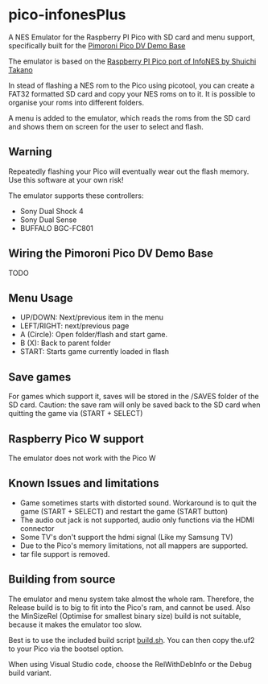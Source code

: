 # pico-infonesPlus
A NES Emulator  for the Raspberry PI Pico with SD card and menu support, specifically built for the [Pimoroni Pico DV Demo Base](https://shop.pimoroni.com/products/pimoroni-pico-dv-demo-base?variant=39494203998291)

The emulator is based on the [Raspberry PI Pico port of InfoNES by Shuichi Takano](https://github.com/shuichitakano/pico-infones)

In stead of flashing a NES rom to the Pico using picotool, you can create a FAT32 formatted SD card and copy your NES roms on to it. It is possible to organise your roms into different folders.

A menu is added to the emulator, which reads the roms from the SD card and shows them on screen for the user to select and flash.

## Warning
Repeatedly flashing your Pico will eventually wear out the flash memory. Use this software at your own risk!

The emulator supports these controllers:

- Sony Dual Shock 4
- Sony Dual Sense
- BUFFALO BGC-FC801

## Wiring the Pimoroni Pico DV Demo Base
TODO

## Menu Usage

- UP/DOWN: Next/previous item in the menu
- LEFT/RIGHT: next/previous page
- A (Circle): Open folder/flash and start game.
- B (X): Back to parent folder
- START: Starts game currently loaded in flash

## Save games
For games which support it, saves will be stored in the /SAVES folder of the SD card. Caution: the save ram will only be saved back to the SD card when quitting the game via (START + SELECT)

## Raspberry Pico W support
The emulator does not work with the Pico W

## Known Issues and limitations
- Game sometimes starts with distorted sound. Workaround is to quit the game (START + SELECT) and restart the game (START button)
- The audio out jack is not supported, audio only functions via the HDMI connector
- Some TV's don't support the hdmi signal (Like my Samsung TV)
- Due to the Pico's memory limitations, not all mappers are supported.
- tar file support is removed.

## Building from source
The emulator and menu system take almost the whole ram. Therefore, the Release build is to big to fit into the Pico's ram, and cannot be used. Also the MinSizeRel (Optimise for smallest binary size) build is not suitable, because it makes the emulator too slow.

Best is to use the included build script [build.sh](https://github.com/fhoedemakers/pico-infonesPlus/blob/main/build.sh). You can then copy the.uf2 to your Pico via the bootsel option.

When using Visual Studio code, choose the RelWithDebInfo or the Debug build variant.

